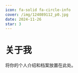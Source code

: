 ```yaml
---
icon: fa-solid fa-circle-info
cover: /img/124089112_p0.jpg
date: 2024-11-26
star: 3
---
```


# 关于我

将你的个人介绍和档案放置在此处。
